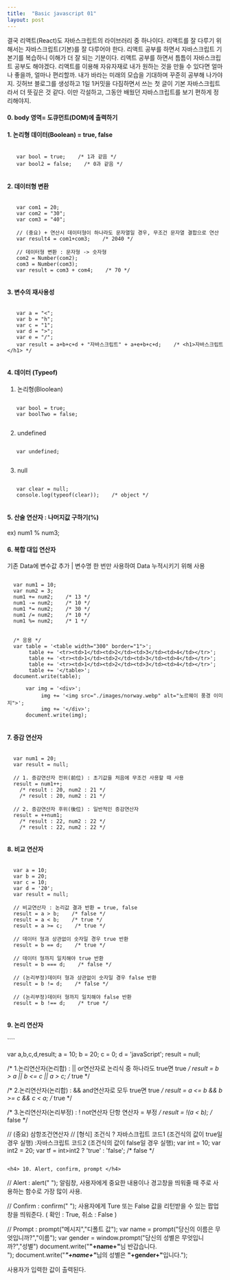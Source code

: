 ```yaml
---
title:  "Basic javascript 01"
layout: post
---
```


결국 리액트(React)도 자바스크립트의 라이브러리 중 하나이다. 리액트를 잘 다루기 위해서는 자바스크립트(기본)를 잘 다루어야 한다. 리액트 공부를 하면서 자바스크립트 기본기를 복습하니 이해가 더 잘 되는 기분이다. 리액트 공부를 하면서 틈틈이 자바스크립트 공부도 해야겠다. 리액트를 이용해 자유자재로 내가 원하는 것을 만들 수 있다면 얼마나 좋을까, 얼마나 편리할까. 내가 바라는 미래의 모습을 기대하며 꾸준히 공부해 나가야지. 깃허브 블로그를 생성하고 1일 1커밋을 다짐하면서 쓰는 첫 글이 기본 자바스크립트라서 더 뜻깊은 것 같다. 이만 각설하고, 그동안 배웠던 자바스크립트를 보기 편하게 정리해야지. 


#### 0. body 영역= 도큐먼트(DOM)에 출력하기

#### 1. 논리형 데이터(Boolean) = true, false
     
````

   var bool = true;    /* 1과 같음 */
   var bool2 = false;    /* 0과 같음 */
   
````

#### 2. 데이터형 변환
````

   var com1 = 20;
   var com2 = "30";
   var com3 = "40";

   // (중요) + 연산시 데이터형이 하나라도 문자열일 경우, 무조건 문자열 결합으로 연산
   var result4 = com1+com3;    /* 2040 */

   // 데이터형 변환 : 문자형 -> 숫자형
   com2 = Number(com2);
   com3 = Number(com3);
   var result = com3 + com4;    /* 70 */
   
````

#### 3. 변수의 재사용성
````

   var a = "<";
   var b = "h";
   var c = "1";
   var d = ">";
   var e = "/";
   var result = a+b+c+d + "자바스크립트" + a+e+b+c+d;    /* <h1>자바스크립트</h1> */
   
````

#### 4. 데이터 (Typeof)
1) 논리형(Bloolean)
````

   var bool = true;
   var boolTwo = false;
   
````
        
2) undefined
````

   var undefined;
        
````

3) null
````

   var clear = null;
   console.log(typeof(clear));    /* object */
 
 ````

#### 5. 산술 연산자 : 나머지값 구하기(%)
ex) num1 % num3;

#### 6. 복합 대입 연산자
기존 Data에 변수값 추가 | 변수명 한 번만 사용하여 Data 누적시키기 위해 사용

 ````
 
   var num1 = 10;
   var num2 = 3;
   num1 += num2;    /* 13 */
   num1 -= num2;    /* 10 */
   num1 *= num2;    /* 30 */
   num1 /= num2;    /* 10 */
   num1 %= num2;    /* 1 */
   
   
   /* 응용 */
   var table = '<table width="300" border="1">';
        table += '<tr><td>1</td><td>2</td><td>3</td><td>4</td></tr>';
        table += '<tr><td>1</td><td>2</td><td>3</td><td>4</td></tr>';
        table += '<tr><td>1</td><td>2</td><td>3</td><td>4</td></tr>';
        table += '</table>';
   document.write(table);
        
       var img = '<div>';
            img += '<img src="./images/norway.webp" alt="노르웨이 풍경 이미지">';
            img += '</div>';
       document.write(img);
        
 ````
        
#### 7. 증감 연산자
 ````
 
   var num1 = 20;
   var result = null;

   // 1. 증감연산자 전위(前位) : 초기값을 처음에 무조건 사용할 때 사용
   result = num1++;
     /* result : 20, num2 : 21 */
     /* result : 20, num2 : 21 */

   // 2. 증감연산자 후위(後位) : 일반적인 증감연산자
   result = ++num1;
     /* result : 22, num2 : 22 */
     /* result : 22, num2 : 22 */
          
 ````
          
#### 8. 비교 연산자
 ````
 
   var a = 10;
   var b = 20;
   var c = 10;
   var d = '20';
   var result = null;

   // 비교연산자 : 논리값 결과 반환 = true, false
   result = a > b;    /* false */
   result = a < b;    /* true */
   result = a >= c;    /* true */
   
   // 데이터 형과 상관없이 숫자일 경우 true 반환
   result = b == d;    /* true */
   
   // 데이터 형까지 일치해야 true 반환
   result = b === d;    /* false */
   
   // (논리부정)데이터 형과 상관없이 숫자일 경우 false 반환
   result = b != d;    /* false */
   
   // (논리부정)데이터 형까지 일치해야 false 반환
   result = b !== d;    /* true */ 
   
 ````
 
 <h4> 9. 논리 연산자 </h4>
  ````
  
   var a,b,c,d,result; 
   a = 10;
   b = 20;
   c = 0;
   d = 'javaScript';
   result = null;

   /* 1.논리연산자(논리합) : || or연산자로 논리식 중 하나라도 true면 true */
   result = b > a || b <= c || a > c;    /* true */

   /* 2.논리연산자(논리합) : && and연산자로 모두 true면 true */
   result = a <= b && b >= c && c < a;   /* true */

   /* 3.논리연산자(논리부정) : ! not연산자 단항 연산자 = 부정 */
   result = !(a < b);    /* false */


   // (중요) 삼항조건연산자
   // [형식] 조건식 ? 자바스크립트 코드1 (조건식의 값이 true일 경우 실행) :자바스크립트 코드2 (조건식의 값이 false일 경우 실행);
   var int = 10;
   var int2 = 20;
   var tf = int>int2 ? 'true' : 'false'; /* false */
   
 ````
 
<h4> 10. Alert, confirm, prompt </h4>
 ````
 
   // Alert : alert("  "); 
   알림창, 사용자에게 중요한 내용이나 경고창을 띄워줄 때 주로 사용하는 함수로 가장 많이 사용.
   
   // Confirm : confirm("  ");
   사용자에게 Ture 또는 False 값을 리턴받을 수 있는 팝업창을 띄워준다. ( 확인 : True, 취소 : False )
   
   // Prompt : prompt("메시지","디폴트 값");
   var name = prompt("당신의 이름은 무엇입니까?","이름");
   var gender = window.prompt("당신의 성별은 무엇입니까?","성별")
   document.write("<strong>"+name+"</strong>님 반갑습니다.<br>");
   document.write("<em><strong>"+name+"</strong></em>님의 성별은 <strong>"+gender+"</strong>입니다.");

   사용자가 입력한 값이 출력된다.
        
 ````
